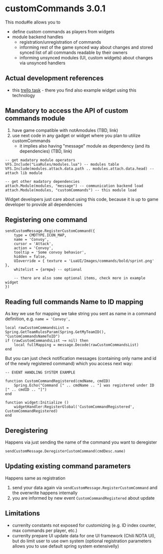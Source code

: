 customCommands 3.0.1
===

This modu#le allows you to

* define custom commands as players from widgets
* module backend handles
  * registration/unregistration of commands
  * informing rest of the game synced way about changes and stored synced list of all commands readable by their owners
  * informing unsynced modules (UI, custom widgets) about changes via unsynced handlers

  
Actual development references
---

* this [trello task](https://trello.com/c/3LCxnPjX/) - there you find also example widget using this technology
 
Mandatory to access the API of custom commands module
---

1. have game compatible with notAmodules (TBD, link)
2. use next code in any gadget or widget where you plan to utilize customCommands
	* it implies also having "message" module as dependency (and its dependencies) (TBD, link)

```
-- get madatory module operators
VFS.Include("LuaRules/modules.lua") -- modules table
VFS.Include(modules.attach.data.path .. modules.attach.data.head) -- attach lib module

-- get other madatory dependencies
attach.Module(modules, "message") -- communication backend load
attach.Module(modules, "customCommands") -- this module load
```

Widget developers just care about using this code, because it is up to game developer to provide all dependencies


Registering one command
---

```
sendCustomMessage.RegisterCustomCommand({
	type = CMDTYPE.ICON_MAP,
	name = 'Convoy',
	cursor = 'Attack',
	action = 'Convoy',
	tooltip = 'Some convoy behavior',
	hidden = false,
	UIoverride = { texture = 'LuaUI/Images/commands/bold/sprint.png' },
	whitelist = {armpw} -- optional
	
	-- there are also some optional items, check more in example widget
})
```

Reading full commands Name to ID mapping
---

As key we use for mapping we take string you sent as name in a command definition, e.g. `name = 'Convoy',`

```
local rawCustomCommandsList = Spring.GetTeamRulesParam(Spring.GetMyTeamID(), "CustomCommandsNameToID")
if (rawCustomCommandsList ~= nil) then		
	local fullMapping = message.Decode(rawCustomCommandsList)
end
```

But you can just check notification messages (containing only name and id of the newly registered command) which you access next way:

```
-- EVENT HANDLING SYSTEM EXAMPLE

function CustomCommandRegistered(cmdName, cmdID)
	Spring.Echo("Command [" .. cmdName .. "] was registered under ID [" .. cmdID .. "]")
end

function widget:Initialize ()
	widgetHandler:RegisterGlobal('CustomCommandRegistered', CustomCommandRegistered)
end
```

Deregistering
---

Happens via just sending the name of the command you want to deregister

```
sendCustomMessage.DeregisterCustomCommand(cmdDesc.name)
```

Updating existing command parameters
---

Happens same as registration

1) send your data again via `sendCustomMessage.RegisterCustomCommand` and the overwrite happens internally
2) you are informed by new event `CustomCommandRegistered` about update

Limitations
---

* currenlty constants not exposed for customizing (e.g. ID index counter, max commands per player, etc.)
* currenlty prepare UI update data for one UI framework (Chili NOTA UI), but do limit user to use own system (optional registration parameters allows you to use default spring system extensivelly)